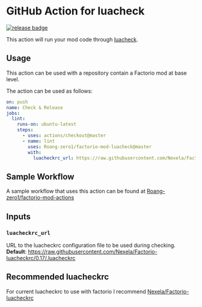 # GitHub Action for luacheck

[![release badge][release status]][release workflow]

This action will run your mod code through [luacheck](https://github.com/mpeterv/luacheck).

## Usage

This action can be used with a repository contain a Factorio mod at base level.

The action can be used as follows:

```yaml
on: push
name: Check & Release
jobs:
  lint:
    runs-on: ubuntu-latest
    steps:
      - uses: actions/checkout@master
      - name: lint
        uses: Roang-zero1/factorio-mod-luacheck@master
        with:
          luacheckrc_url: https://raw.githubusercontent.com/Nexela/Factorio-luacheckrc/0.17/.luacheckrc
```

## Sample Workflow

A sample workflow that uses this action can be found at [Roang-zero1/factorio-mod-actions](https://github.com/Roang-zero1/factorio-mod-actions/blob/master/sample/push-check-release.yml)

## Inputs

### `luacheckrc_url`

URL to the luacheckrc configuration file to be used during checking.  
**Default**: <https://raw.githubusercontent.com/Nexela/Factorio-luacheckrc/0.17/.luacheckrc>

## Recommended luacheckrc

For current luacheckrc to use with factorio I recommend [Nexela/Factorio-luacheckrc](https://github.com/Nexela/Factorio-luacheckrc)

[release status]: https://github.com/Roang-zero1/factorio-mod-luacheck/workflows/Check%20&%20Release/badge.svg
[release workflow]: https://github.com/Roang-zero1/factorio-mod-luacheck/actions?query=workflow%3A%22Check+%26+Release%22
